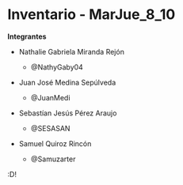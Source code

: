 # Inventario - MarJue_8_10

**Integrantes**

- Nathalie Gabriela Miranda Rejón
    - @NathyGaby04

- Juan José Medina Sepúlveda
    - @JuanMedi

- Sebastían Jesús Pérez Araujo
    - @SESASAN

- Samuel Quiroz Rincón
    - @Samuzarter

:D!
